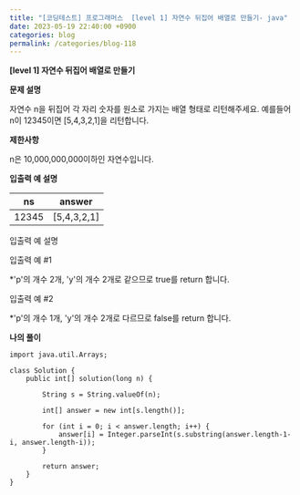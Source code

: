 ```yaml
---
title: "[코딩테스트] 프로그래머스  [level 1] 자연수 뒤집어 배열로 만들기- java"
date: 2023-05-19 22:40:00 +0900
categories: blog
permalink: /categories/blog-118
---
```



**[level 1] 자연수 뒤집어 배열로 만들기**



**문제 설명**

자연수 n을 뒤집어 각 자리 숫자를 원소로 가지는 배열 형태로 리턴해주세요. 예를들어 n이 12345이면 [5,4,3,2,1]을 리턴합니다.





**제한사항**

n은 10,000,000,000이하인 자연수입니다.



**입출력 예 설명**

|ns|	answer|
|---|---|
|12345	|[5,4,3,2,1]|

입출력 예 설명

입출력 예 #1

*'p'의 개수 2개, 'y'의 개수 2개로 같으므로 true를 return 합니다.

입출력 예 #2

*'p'의 개수 1개, 'y'의 개수 2개로 다르므로 false를 return 합니다.



**나의 풀이**

```
import java.util.Arrays;

class Solution {
    public int[] solution(long n) {
    
        String s = String.valueOf(n);
        
        int[] answer = new int[s.length()];
        
        for (int i = 0; i < answer.length; i++) {
            answer[i] = Integer.parseInt(s.substring(answer.length-1-i, answer.length-i));
        }
        
        return answer;
    }
}

```



